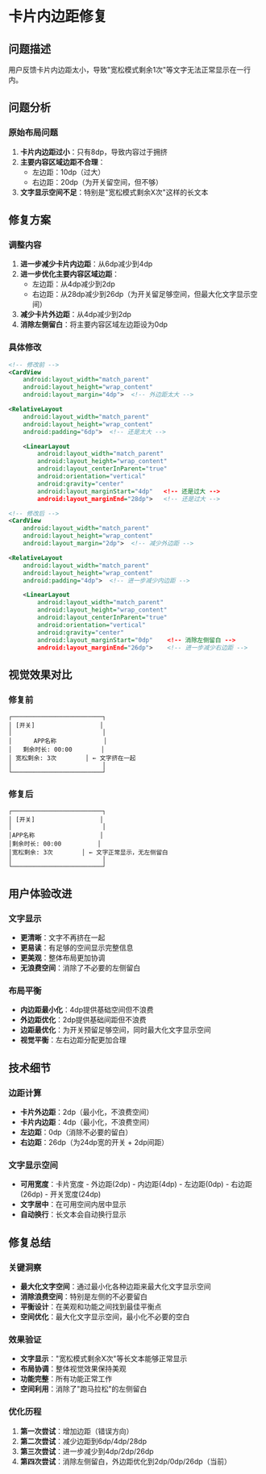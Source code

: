 # 卡片内边距修复

## 问题描述

用户反馈卡片内边距太小，导致"宽松模式剩余1次"等文字无法正常显示在一行内。

## 问题分析

### 原始布局问题
1. **卡片内边距过小**：只有8dp，导致内容过于拥挤
2. **主要内容区域边距不合理**：
   - 左边距：10dp（过大）
   - 右边距：20dp（为开关留空间，但不够）
3. **文字显示空间不足**：特别是"宽松模式剩余X次"这样的长文本

## 修复方案

### 调整内容
1. **进一步减少卡片内边距**：从6dp减少到4dp
2. **进一步优化主要内容区域边距**：
   - 左边距：从4dp减少到2dp
   - 右边距：从28dp减少到26dp（为开关留足够空间，但最大化文字显示空间）
3. **减少卡片外边距**：从4dp减少到2dp
4. **消除左侧留白**：将主要内容区域左边距设为0dp

### 具体修改

```xml
<!-- 修改前 -->
<CardView
    android:layout_width="match_parent"
    android:layout_height="wrap_content"
    android:layout_margin="4dp">  <!-- 外边距太大 -->

<RelativeLayout
    android:layout_width="match_parent"
    android:layout_height="wrap_content"
    android:padding="6dp">  <!-- 还是太大 -->

    <LinearLayout
        android:layout_width="match_parent"
        android:layout_height="wrap_content"
        android:layout_centerInParent="true"
        android:orientation="vertical"
        android:gravity="center"
        android:layout_marginStart="4dp"   <!-- 还是过大 -->
        android:layout_marginEnd="28dp">   <!-- 还是过大 -->

<!-- 修改后 -->
<CardView
    android:layout_width="match_parent"
    android:layout_height="wrap_content"
    android:layout_margin="2dp">  <!-- 减少外边距 -->

<RelativeLayout
    android:layout_width="match_parent"
    android:layout_height="wrap_content"
    android:padding="4dp">  <!-- 进一步减少内边距 -->

    <LinearLayout
        android:layout_width="match_parent"
        android:layout_height="wrap_content"
        android:layout_centerInParent="true"
        android:orientation="vertical"
        android:gravity="center"
        android:layout_marginStart="0dp"    <!-- 消除左侧留白 -->
        android:layout_marginEnd="26dp">    <!-- 进一步减少右边距 -->
```

## 视觉效果对比

### 修复前
```
┌─────────────────────────┐
│ [开关]                  │
│                         │
│      APP名称             │
│   剩余时长: 00:00        │
│ 宽松剩余: 3次        │ ← 文字挤在一起
│                         │
└─────────────────────────┘
```

### 修复后
```
┌─────────────────────────┐
│ [开关]                  │
│                         │
│APP名称                  │
│剩余时长: 00:00          │
│宽松剩余: 3次        │ ← 文字正常显示，无左侧留白
│                         │
└─────────────────────────┘
```

## 用户体验改进

### 文字显示
- **更清晰**：文字不再挤在一起
- **更易读**：有足够的空间显示完整信息
- **更美观**：整体布局更加协调
- **无浪费空间**：消除了不必要的左侧留白

### 布局平衡
- **内边距最小化**：4dp提供基础空间但不浪费
- **外边距优化**：2dp提供基础间距但不浪费
- **边距最优化**：为开关预留足够空间，同时最大化文字显示空间
- **视觉平衡**：左右边距分配更加合理

## 技术细节

### 边距计算
- **卡片外边距**：2dp（最小化，不浪费空间）
- **卡片内边距**：4dp（最小化，不浪费空间）
- **左边距**：0dp（消除不必要的留白）
- **右边距**：26dp（为24dp宽的开关 + 2dp间距）

### 文字显示空间
- **可用宽度**：卡片宽度 - 外边距(2dp) - 内边距(4dp) - 左边距(0dp) - 右边距(26dp) - 开关宽度(24dp)
- **文字居中**：在可用空间内居中显示
- **自动换行**：长文本会自动换行显示

## 修复总结

### 关键洞察
- **最大化文字空间**：通过最小化各种边距来最大化文字显示空间
- **消除浪费空间**：特别是左侧的不必要留白
- **平衡设计**：在美观和功能之间找到最佳平衡点
- **空间优化**：最大化文字显示空间，最小化不必要的空白

### 效果验证
- **文字显示**："宽松模式剩余X次"等长文本能够正常显示
- **布局协调**：整体视觉效果保持美观
- **功能完整**：所有功能正常工作
- **空间利用**：消除了"跑马拉松"的左侧留白

### 优化历程
1. **第一次尝试**：增加边距（错误方向）
2. **第二次尝试**：减少边距到6dp/4dp/28dp
3. **第三次尝试**：进一步减少到4dp/2dp/26dp
4. **第四次尝试**：消除左侧留白，外边距优化到2dp/0dp/26dp（当前） 